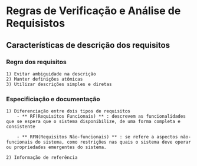 # Regras de Verificação e Análise de Requisistos


## Características de descrição dos requisitos


### Regra dos requisitos

	1) Evitar ambiguidade na descrição 
	2) Manter definições atômicas
	3) Utilizar descrições simples e diretas

### Especificiação e documentação 

	1) Diferenciação entre dois tipos de requisitos
		- ** RF(Requisitos Funcionais) ** : descrevem as funcionalidades que se espera que o sistema disponibilize, de uma forma completa e consistente

		- ** RFN(Requisitos Não-funcionais) ** : se refere a aspectos não-funcionais do sistema, como restrições nas quais o sistema deve operar ou propriedades emergentes do sistema.

	2) Informação de referência